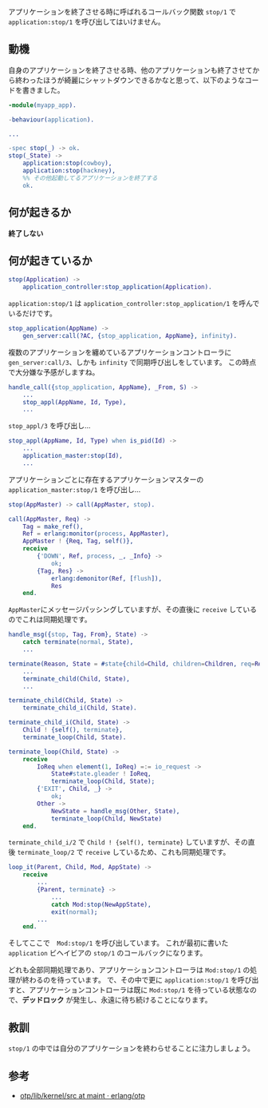 アプリケーションを終了させる時に呼ばれるコールバック関数 `stop/1` で `application:stop/1` を呼び出してはいけません。

## 動機

自身のアプリケーションを終了させる時、他のアプリケーションも終了させてから終わったほうが綺麗にシャットダウンできるかなと思って、以下のようなコードを書きました。

```erlang:myapp_app.erl
-module(myapp_app).

-behaviour(application).

...

-spec stop(_) -> ok.
stop(_State) ->
    application:stop(cowboy),
    application:stop(hackney),
    %% その他起動してるアプリケーションを終了する
    ok.
```

## 何が起きるか

**終了しない**

## 何が起きているか

```erlang:application.erl
stop(Application) ->
    application_controller:stop_application(Application).
```

`application:stop/1` は `application_controller:stop_application/1` を呼んでいるだけです。

```erlang:application_controller.erl
stop_application(AppName) ->
    gen_server:call(?AC, {stop_application, AppName}, infinity).
```

複数のアプリケーションを纏めているアプリケーションコントローラに `gen_server:call/3`、しかも `infinity` で同期呼び出しをしています。
この時点で大分嫌な予感がしますね。

```erlang:application_controller.erl
handle_call({stop_application, AppName}, _From, S) ->
    ...
    stop_appl(AppName, Id, Type),
    ...
```

`stop_appl/3` を呼び出し…

```erlang:application_controller.erl
stop_appl(AppName, Id, Type) when is_pid(Id) ->
    ...
    application_master:stop(Id),
    ...
```

アプリケーションごとに存在するアプリケーションマスターの `application_master:stop/1` を呼び出し…

```erlang:application_master.erl
stop(AppMaster) -> call(AppMaster, stop).

call(AppMaster, Req) ->
    Tag = make_ref(),
    Ref = erlang:monitor(process, AppMaster),
    AppMaster ! {Req, Tag, self()},
    receive 
        {'DOWN', Ref, process, _, _Info} ->
            ok;
        {Tag, Res} ->
            erlang:demonitor(Ref, [flush]),
            Res
    end.
```

`AppMaster`にメッセージパッシングしていますが、その直後に `receive` しているのでこれは同期処理です。

```erlang:application_master.erl
handle_msg({stop, Tag, From}, State) ->
    catch terminate(normal, State),
    ...

terminate(Reason, State = #state{child=Child, children=Children, req=Reqs}) ->
    ...
    terminate_child(Child, State),
    ...

terminate_child(Child, State) ->
    terminate_child_i(Child, State).

terminate_child_i(Child, State) ->
    Child ! {self(), terminate},
    terminate_loop(Child, State).

terminate_loop(Child, State) ->
    receive
        IoReq when element(1, IoReq) =:= io_request ->
            State#state.gleader ! IoReq,
            terminate_loop(Child, State);
        {'EXIT', Child, _} ->
            ok;
        Other ->
            NewState = handle_msg(Other, State),
            terminate_loop(Child, NewState)
    end.
```

`terminate_child_i/2` で `Child ! {self(), terminate}` していますが、その直後 `terminate_loop/2` で `receive` しているため、これも同期処理です。

```erlang:application_master.erl
loop_it(Parent, Child, Mod, AppState) ->
    receive
        ...
        {Parent, terminate} ->
            ...
            catch Mod:stop(NewAppState),
            exit(normal);
        ...
    end.
```

そしてここで　`Mod:stop/1` を呼び出しています。
これが最初に書いた `application` ビヘイビアの `stop/1` のコールバックになります。

どれも全部同期処理であり、アプリケーションコントローラは `Mod:stop/1` の処理が終わるのを待っています。
で、その中で更に `application:stop/1` を呼び出すと、アプリケーションコントローラは既に `Mod:stop/1` を待っている状態なので、**デッドロック** が発生し、永遠に待ち続けることになります。

## 教訓

`stop/1` の中では自分のアプリケーションを終わらせることに注力しましょう。

## 参考

- [otp/lib/kernel/src at maint · erlang/otp](https://github.com/erlang/otp/tree/maint/lib/kernel/src)
